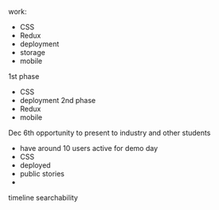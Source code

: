 work:
- CSS
- Redux
- deployment
- storage
- mobile

1st phase
- CSS
- deployment
2nd phase
- Redux
- mobile

Dec 6th opportunity to present to industry and other students
- have around 10 users active for demo day
- CSS
- deployed
- public stories
- 

timeline
searchability
